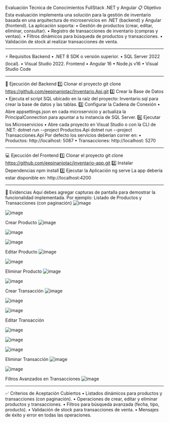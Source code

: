 Evaluación Técnica de Conocimientos FullStack .NET y Angular
📋 Objetivo
Esta evaluación implementa una solución para la gestión de inventario basada en una arquitectura de microservicios en .NET (backend) y Angular (frontend).
La aplicación soporta:
•	Gestión de productos (crear, editar, eliminar, consultar).
•	Registro de transacciones de inventario (compras y ventas).
•	Filtros dinámicos para búsqueda de productos y transacciones.
•	Validación de stock al realizar transacciones de venta.
________________________________________
⚡️ Requisitos
Backend
•	.NET 8 SDK o versión superior.
•	SQL Server 2022 (local).
•	Visual Studio 2022.
Frontend
•	Angular 16
•	Node.js v16
•	Visual Studio Code 
________________________________________
🚀 Ejecución del Backend
1️⃣ Clonar el proyecto
git clone https://github.com/eepinanjotac/Inventario.Api.git
2️⃣ Crear la Base de Datos
•	Ejecuta el script SQL ubicado en la raíz del proyecto: Inventario.sql para crear la base de datos y las tablas.
3️⃣ Configurar la Cadena de Conexión
•	Abre appsettings.json en cada microservicio y actualiza la PrincipalConnection para apuntar a tu instancia de SQL Server.
4️⃣ Ejecutar los Microservicios
•	Abre cada proyecto en Visual Studio o con la CLI de .NET:
dotnet run --project Productos.Api
dotnet run --project Transacciones.Api
Por defecto los servicios deberían correr en:
•	Productos: http://localhost: 5087
•	Transacciones: http://localhost: 5270
________________________________________
💻 Ejecución del Frontend
1️⃣ Clonar el proyecto
git clone https://github.com/eepinanjotac/inventario-app.git
2️⃣ Instalar Dependencias
npm install
3️⃣ Ejecutar la Aplicación
ng serve
La app debería estar disponible en: http://localhost:4200
________________________________________
📑 Evidencias
Aquí debes agregar capturas de pantalla para demostrar la funcionalidad implementada. Por ejemplo:
Listado de Productos y Transacciones (con paginación)
 ![image](https://github.com/user-attachments/assets/2977a279-127d-4577-bb7f-796d4f1c3e82)

 ![image](https://github.com/user-attachments/assets/266f74c4-ea9a-43bb-b3b7-a7ea12fe1268)

Crear Producto
 ![image](https://github.com/user-attachments/assets/628073df-665c-497a-9a34-baa9a9efa8cc)

![image](https://github.com/user-attachments/assets/0ab9953d-729e-47c6-8e4f-ddd37ac77834)
 
 ![image](https://github.com/user-attachments/assets/4c70a02e-89fd-48e6-91ec-4170ccc6f25d)

Editar Producto
 ![image](https://github.com/user-attachments/assets/dff4a2ad-2b8a-4f1c-a27d-3c310b6166c6)

 ![image](https://github.com/user-attachments/assets/1ae30cfc-260c-42e3-bba7-2ea8ced32942)

 
Eliminar Producto
 ![image](https://github.com/user-attachments/assets/174e7d73-35be-4107-a516-a10f71b12deb)

 ![image](https://github.com/user-attachments/assets/dd586a0d-b354-4ad1-a073-bedb9f11b859)

Crear Transacción
![image](https://github.com/user-attachments/assets/7cc8d796-2d87-4db2-8e51-80d34f9adb57)
 
![image](https://github.com/user-attachments/assets/2797dfc6-da54-4fcb-8f35-f123ec689373)

![image](https://github.com/user-attachments/assets/909eea5c-4b10-4f18-9e36-403a02b90ce0)
  
Editar Transacción

![image](https://github.com/user-attachments/assets/eb611f29-cf7b-4633-b977-ac050b090fd8)

![image](https://github.com/user-attachments/assets/6f015c21-970b-4aff-ab06-6d7f7b296d9f)

![image](https://github.com/user-attachments/assets/98ab6d5b-159a-4d5f-a920-a6ddf4f5c17d)

Eliminar Transacción
![image](https://github.com/user-attachments/assets/743b6bcf-b2c6-4498-a28b-6a3645b75f42)

![image](https://github.com/user-attachments/assets/e3703fdd-e7eb-4289-b497-bbbd0019566a)

 
Filtros Avanzados en Transacciones
![image](https://github.com/user-attachments/assets/95b5f504-f2fb-4794-9b54-758641d3ec1a)

 
________________________________________
✅ Criterios de Aceptación Cubiertos
•	Listados dinámicos para productos y transacciones (con paginación).
•	Operaciones de crear, editar y eliminar productos y transacciones.
•	Filtros para búsqueda avanzada (fecha, tipo, producto).
•	Validación de stock para transacciones de venta.
•	Mensajes de éxito y error en todas las operaciones.


